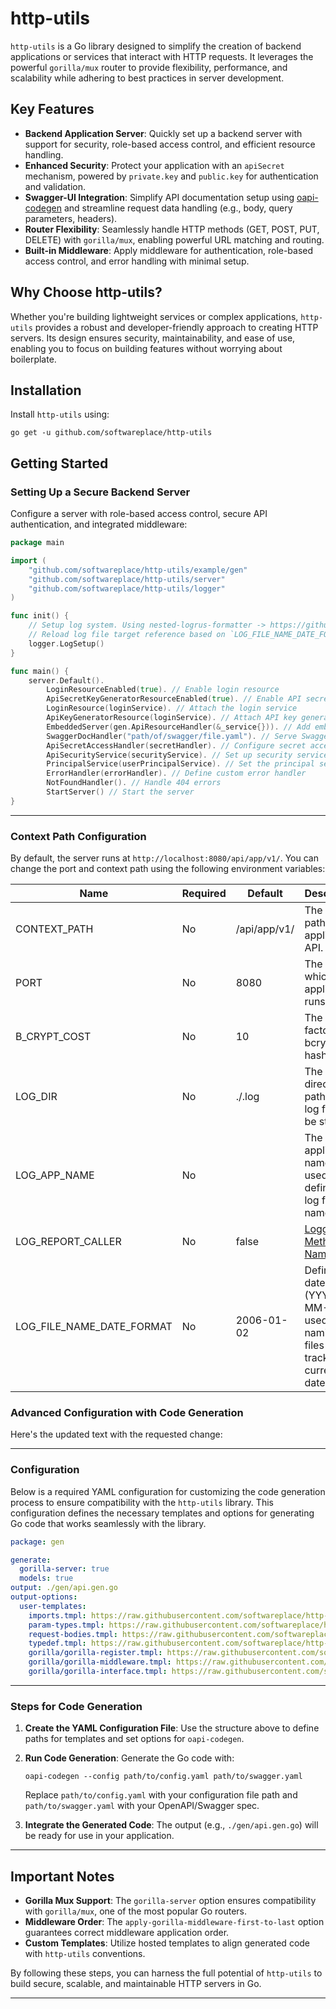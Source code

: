 # http-utils

`http-utils` is a Go library designed to simplify the creation of backend applications or services that interact with
HTTP requests. It leverages the powerful `gorilla/mux` router to provide flexibility, performance, and scalability while
adhering to best practices in server development.

## Key Features

- **Backend Application Server**: Quickly set up a backend server with support for security, role-based access control,
  and efficient resource handling.
- **Enhanced Security**: Protect your application with an `apiSecret` mechanism, powered by `private.key` and
  `public.key` for authentication and validation.
- **Swagger-UI Integration**: Simplify API documentation setup
  using [oapi-codegen](https://github.com/oapi-codegen/oapi-codegen) and streamline request data handling (e.g., body,
  query parameters, headers).
- **Router Flexibility**: Seamlessly handle HTTP methods (GET, POST, PUT, DELETE) with `gorilla/mux`, enabling powerful
  URL matching and routing.
- **Built-in Middleware**: Apply middleware for authentication, role-based access control, and error handling with
  minimal setup.

## Why Choose http-utils?

Whether you're building lightweight services or complex applications, `http-utils` provides a robust and
developer-friendly approach to creating HTTP servers. Its design ensures security, maintainability, and ease of use,
enabling you to focus on building features without worrying about boilerplate.

## Installation

Install `http-utils` using:

```shell
go get -u github.com/softwareplace/http-utils
```

## Getting Started

### Setting Up a Secure Backend Server

Configure a server with role-based access control, secure API authentication, and integrated middleware:

```go
package main

import (
	"github.com/softwareplace/http-utils/example/gen"
	"github.com/softwareplace/http-utils/server"
	"github.com/softwareplace/http-utils/logger"
)

func init() {
	// Setup log system. Using nested-logrus-formatter -> https://github.com/antonfisher/nested-logrus-formatter?tab=readme-ov-file
	// Reload log file target reference based on `LOG_FILE_NAME_DATE_FORMAT`
	logger.LogSetup()
}

func main() {
	server.Default().
		LoginResourceEnabled(true). // Enable login resource
		ApiSecretKeyGeneratorResourceEnabled(true). // Enable API secret key generator resource
		LoginResource(loginService). // Attach the login service
		ApiKeyGeneratorResource(loginService). // Attach API key generator service
		EmbeddedServer(gen.ApiResourceHandler(&_service{})). // Add embedded API resource handler
		SwaggerDocHandler("path/of/swagger/file.yaml"). // Serve Swagger-UI
		ApiSecretAccessHandler(secretHandler). // Configure secret access handler
		ApiSecurityService(securityService). // Set up security service
		PrincipalService(userPrincipalService). // Set the principal service
		ErrorHandler(errorHandler). // Define custom error handler
		NotFoundHandler(). // Handle 404 errors
		StartServer() // Start the server
}
```

---

### Context Path Configuration

By default, the server runs at `http://localhost:8080/api/app/v1/`. You can change the port and context path using the
following environment variables:

| Name                      | Required | Default      | Description                                                                                      |
|---------------------------|----------|--------------|--------------------------------------------------------------------------------------------------|
| CONTEXT_PATH              | No       | /api/app/v1/ | The base path for the application API.                                                           |
| PORT                      | No       | 8080         | The port on which the application runs.                                                          |
| B_CRYPT_COST              | No       | 10           | The cost factor for bcrypt hashing.                                                              |
| LOG_DIR                   | No       | ./.log       | The directory path where log files will be stored.                                               |
| LOG_APP_NAME              | No       |              | The application name tha used to define the log file name.                                       |
| LOG_REPORT_CALLER         | No       | false        | [Logging Method Name](https://github.com/sirupsen/logrus?tab=readme-ov-file#logging-method-name) |
| LOG_FILE_NAME_DATE_FORMAT | No       | 2006-01-02   | Defines the date format (YYYY-MM-DD) used for naming log files and tracking the current date     |

### Advanced Configuration with Code Generation

Here's the updated text with the requested change:

---

### Configuration

Below is a required YAML configuration for customizing the code generation process to ensure compatibility with the
`http-utils` library. This configuration defines the necessary templates and options for generating Go code that works
seamlessly with the library.

```yaml
package: gen

generate:
  gorilla-server: true
  models: true
output: ./gen/api.gen.go
output-options:
  user-templates:
    imports.tmpl: https://raw.githubusercontent.com/softwareplace/http-utils/refs/heads/main/resource/templates/imports.tmpl
    param-types.tmpl: https://raw.githubusercontent.com/softwareplace/http-utils/refs/heads/main/resource/templates/param-types.tmpl
    request-bodies.tmpl: https://raw.githubusercontent.com/softwareplace/http-utils/refs/heads/main/resource/templates/request-bodies.tmpl
    typedef.tmpl: https://raw.githubusercontent.com/softwareplace/http-utils/refs/heads/main/resource/templates/typedef.tmpl
    gorilla/gorilla-register.tmpl: https://raw.githubusercontent.com/softwareplace/http-utils/refs/heads/main/resource/templates/gorilla/gorilla-register.tmpl
    gorilla/gorilla-middleware.tmpl: https://raw.githubusercontent.com/softwareplace/http-utils/refs/heads/main/resource/templates/gorilla/gorilla-middleware.tmpl
    gorilla/gorilla-interface.tmpl: https://raw.githubusercontent.com/softwareplace/http-utils/refs/heads/main/resource/templates/gorilla/gorilla-interface.tmpl
```

---

### Steps for Code Generation

1. **Create the YAML Configuration File**: Use the structure above to define paths for templates and set options for
   `oapi-codegen`.

2. **Run Code Generation**: Generate the Go code with:

   ```shell
   oapi-codegen --config path/to/config.yaml path/to/swagger.yaml
   ```

   Replace `path/to/config.yaml` with your configuration file path and `path/to/swagger.yaml` with your OpenAPI/Swagger
   spec.

3. **Integrate the Generated Code**: The output (e.g., `./gen/api.gen.go`) will be ready for use in your application.

---

## Important Notes

- **Gorilla Mux Support**: The `gorilla-server` option ensures compatibility with `gorilla/mux`, one of the most popular
  Go routers.
- **Middleware Order**: The `apply-gorilla-middleware-first-to-last` option guarantees correct middleware application
  order.
- **Custom Templates**: Utilize hosted templates to align generated code with `http-utils` conventions.

By following these steps, you can harness the full potential of `http-utils` to build secure, scalable, and maintainable
HTTP servers in Go.

--- 

